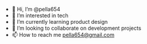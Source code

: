 - 👋 Hi, I’m @pella654
- 👀 I’m interested in tech
- 🌱 I’m currently learning product design 
- 💞️ I’m looking to collaborate on development projects
- 📫 How to reach me pella654@gmail.com

<!---
pella654/pella654 is a ✨ special ✨ repository because its `README.md` (this file) appears on your GitHub profile.
You can click the Preview link to take a look at your changes.
--->
